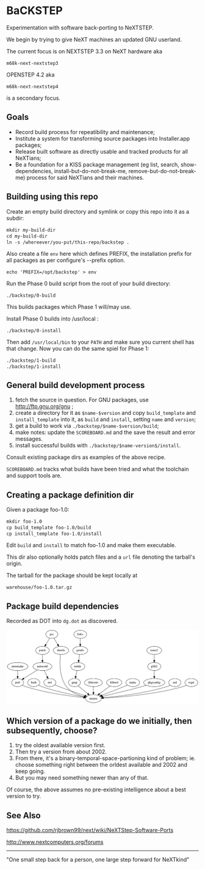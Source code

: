 # BaCKSTEP

Experimentation with software back-porting to NeXTSTEP.

We begin by trying to give NeXT machines an updated GNU userland.

The current focus is on NEXTSTEP 3.3 on NeXT hardware aka

    m68k-next-nextstep3
    
OPENSTEP 4.2 aka
    
    m68k-next-nextstep4

is a secondary focus.

## Goals

* Record build process for repeatibility and maintenance;
* Institute a system for transforming source packages into Installer.app packages;
* Release built software as directly usable and tracked products for all NeXTians;
* Be a foundation for a KISS package management (eg list, search, show-dependencies, install-but-do-not-break-me, remove-but-do-not-break-me) process for said NeXTians and their machines.


## Building using this repo

Create an empty build directory and symlink or copy this repo into it as a subdir:

    mkdir my-build-dir
    cd my-build-dir
    ln -s /whereever/you-put/this-repo/backstep .

Also create a file `env` here which defines PREFIX, the installation
prefix for all packages as per configure's --prefix option.

    echo 'PREFIX=/opt/backstep' > env

Run the Phase 0 build script from the root of your build directory:

    ./backstep/0-build

This builds packages which Phase 1 will/may use.

Install Phase 0 builds into /usr/local :

    ./backstep/0-install

Then add `/usr/local/bin` to your `PATH` and make sure you current
shell has that change.  Now you can do the same spiel for Phase 1:

    ./backstep/1-build
    ./backstep/1-install


## General build development process

1. fetch the source in question.  For GNU packages, use http://ftp.gnu.org/gnu ;
2. create a directory for it as `$name-$version` and copy `build_template` and `install_template` into it, as `build` and `install`, setting `name` and `version`;
3. get a build to work via `./backstep/$name-$version/build`;
4. make notes: update the `SCOREBOARD.md` and the save the result and error messages.
5. install successful builds with `./backstep/$name-version$/install`.

Consult existing package dirs as examples of the above recipe.
 
`SCOREBOARD.md` tracks what builds have been tried and what the toolchain and support tools are.


## Creating a package definition dir

Given a package foo-1.0:

    mkdir foo-1.0
    cp build_template foo-1.0/build
    cp install_template foo-1.0/install

Edit `build` and `install` to match foo-1.0 and make them executable.

This dir also optionally holds patch files and a `url` file denoting the 
tarball's origin.

The tarball for the package should be kept locally at

    warehouse/foo-1.0.tar.gz


## Package build dependencies

Recorded as DOT into `dg.dot` as discovered.

!['build-requires' graph](/images/dg.dot.png)


## Which version of a package do we initially, then subsequently, choose?

1. try the oldest available version first. 
2. Then try a version from about 2002.
3. From there, it's a binary-temporal-space-partioning kind of problem;
   ie. choose something right between the orldest available and 2002 and
   keep going.
4. But you may need something newer than any of that.

Of course, the above assumes no pre-existing intelligence about a best version
to try.


## See Also

https://github.com/rjbrown99/next/wiki/NeXTStep-Software-Ports

http://www.nextcomputers.org/forums

---
"One small step back for a person, one large step forward for NeXTkind"

